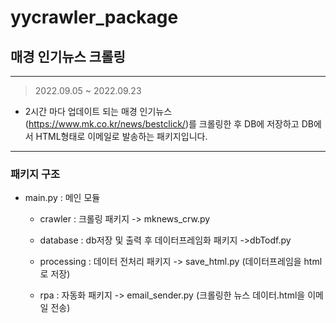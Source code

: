 # yycrawler_package

## 매경 인기뉴스 크롤링
-------------------
> 2022.09.05 ~ 2022.09.23


- 2시간 마다 업데이트 되는 매경 인기뉴스(https://www.mk.co.kr/news/bestclick/)를 크롤링한 후 DB에 저장하고 DB에서 HTML형태로 이메일로 발송하는 패키지입니다.

-------------------------------------------

### 패키지 구조

- main.py : 메인 모듈

  - crawler : 크롤링 패키지 -> mknews_crw.py 

  - database : db저장 및 출력 후 데이터프레임화 패키지 ->dbTodf.py

  - processing : 데이터 전처리 패키지 -> save_html.py (데이터프레임을 html로 저장)
  
  - rpa : 자동화 패키지 -> email_sender.py (크롤링한 뉴스 데이터.html을 이메일 전송)
  
                       
                       

